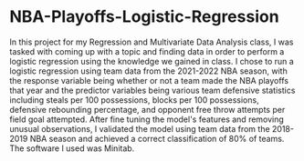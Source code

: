# NBA-Playoffs-Logistic-Regression

In this project for my Regression and Multivariate Data Analysis class, I was tasked with coming up with a topic and finding data in order to perform a logistic regression using the knowledge we gained in class. I chose to run a logistic regression using team data from the 2021-2022 NBA season, with the response variable being whether or not a team made the NBA playoffs that year and the predictor variables being various team defensive statistics including steals per 100 possessions, blocks per 100 possessions, defensive rebounding percentage, and opponent free throw attempts per field goal attempted. After fine tuning the model's features and removing unusual observations, I validated the model using team data from the 2018-2019 NBA season and achieved a correct classification of 80% of teams. The software I used was Minitab.  
